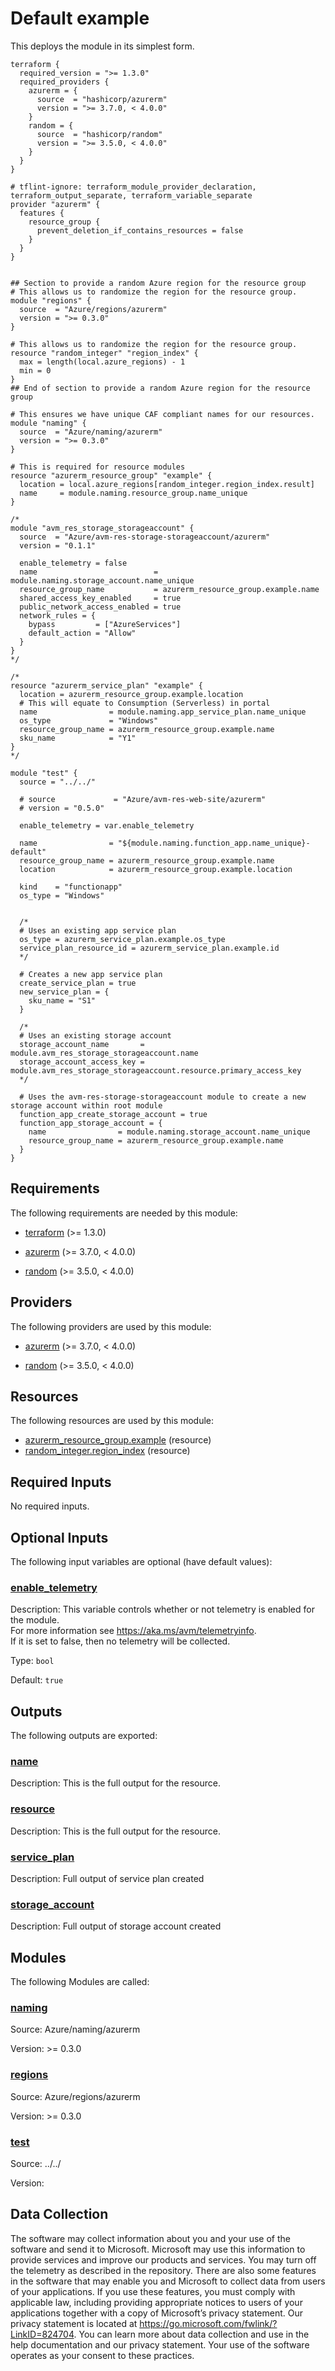 <!-- BEGIN_TF_DOCS -->
# Default example

This deploys the module in its simplest form.

```hcl
terraform {
  required_version = ">= 1.3.0"
  required_providers {
    azurerm = {
      source  = "hashicorp/azurerm"
      version = ">= 3.7.0, < 4.0.0"
    }
    random = {
      source  = "hashicorp/random"
      version = ">= 3.5.0, < 4.0.0"
    }
  }
}

# tflint-ignore: terraform_module_provider_declaration, terraform_output_separate, terraform_variable_separate
provider "azurerm" {
  features {
    resource_group {
      prevent_deletion_if_contains_resources = false
    }
  }
}


## Section to provide a random Azure region for the resource group
# This allows us to randomize the region for the resource group.
module "regions" {
  source  = "Azure/regions/azurerm"
  version = ">= 0.3.0"
}

# This allows us to randomize the region for the resource group.
resource "random_integer" "region_index" {
  max = length(local.azure_regions) - 1
  min = 0
}
## End of section to provide a random Azure region for the resource group

# This ensures we have unique CAF compliant names for our resources.
module "naming" {
  source  = "Azure/naming/azurerm"
  version = ">= 0.3.0"
}

# This is required for resource modules
resource "azurerm_resource_group" "example" {
  location = local.azure_regions[random_integer.region_index.result]
  name     = module.naming.resource_group.name_unique
}

/*
module "avm_res_storage_storageaccount" {
  source  = "Azure/avm-res-storage-storageaccount/azurerm"
  version = "0.1.1"

  enable_telemetry = false
  name                          = module.naming.storage_account.name_unique
  resource_group_name           = azurerm_resource_group.example.name
  shared_access_key_enabled     = true
  public_network_access_enabled = true
  network_rules = {
    bypass         = ["AzureServices"]
    default_action = "Allow"
  }
}
*/

/*
resource "azurerm_service_plan" "example" {
  location = azurerm_resource_group.example.location
  # This will equate to Consumption (Serverless) in portal
  name                = module.naming.app_service_plan.name_unique
  os_type             = "Windows"
  resource_group_name = azurerm_resource_group.example.name
  sku_name            = "Y1"
}
*/

module "test" {
  source = "../../"

  # source             = "Azure/avm-res-web-site/azurerm"
  # version = "0.5.0"

  enable_telemetry = var.enable_telemetry

  name                = "${module.naming.function_app.name_unique}-default"
  resource_group_name = azurerm_resource_group.example.name
  location            = azurerm_resource_group.example.location

  kind    = "functionapp"
  os_type = "Windows"


  /*
  # Uses an existing app service plan
  os_type = azurerm_service_plan.example.os_type
  service_plan_resource_id = azurerm_service_plan.example.id
  */

  # Creates a new app service plan
  create_service_plan = true
  new_service_plan = {
    sku_name = "S1"
  }

  /* 
  # Uses an existing storage account
  storage_account_name       = module.avm_res_storage_storageaccount.name
  storage_account_access_key = module.avm_res_storage_storageaccount.resource.primary_access_key
  */

  # Uses the avm-res-storage-storageaccount module to create a new storage account within root module
  function_app_create_storage_account = true
  function_app_storage_account = {
    name                = module.naming.storage_account.name_unique
    resource_group_name = azurerm_resource_group.example.name
  }
}
```

<!-- markdownlint-disable MD033 -->
## Requirements

The following requirements are needed by this module:

- <a name="requirement_terraform"></a> [terraform](#requirement\_terraform) (>= 1.3.0)

- <a name="requirement_azurerm"></a> [azurerm](#requirement\_azurerm) (>= 3.7.0, < 4.0.0)

- <a name="requirement_random"></a> [random](#requirement\_random) (>= 3.5.0, < 4.0.0)

## Providers

The following providers are used by this module:

- <a name="provider_azurerm"></a> [azurerm](#provider\_azurerm) (>= 3.7.0, < 4.0.0)

- <a name="provider_random"></a> [random](#provider\_random) (>= 3.5.0, < 4.0.0)

## Resources

The following resources are used by this module:

- [azurerm_resource_group.example](https://registry.terraform.io/providers/hashicorp/azurerm/latest/docs/resources/resource_group) (resource)
- [random_integer.region_index](https://registry.terraform.io/providers/hashicorp/random/latest/docs/resources/integer) (resource)

<!-- markdownlint-disable MD013 -->
## Required Inputs

No required inputs.

## Optional Inputs

The following input variables are optional (have default values):

### <a name="input_enable_telemetry"></a> [enable\_telemetry](#input\_enable\_telemetry)

Description: This variable controls whether or not telemetry is enabled for the module.  
For more information see <https://aka.ms/avm/telemetryinfo>.  
If it is set to false, then no telemetry will be collected.

Type: `bool`

Default: `true`

## Outputs

The following outputs are exported:

### <a name="output_name"></a> [name](#output\_name)

Description: This is the full output for the resource.

### <a name="output_resource"></a> [resource](#output\_resource)

Description: This is the full output for the resource.

### <a name="output_service_plan"></a> [service\_plan](#output\_service\_plan)

Description: Full output of service plan created

### <a name="output_storage_account"></a> [storage\_account](#output\_storage\_account)

Description: Full output of storage account created

## Modules

The following Modules are called:

### <a name="module_naming"></a> [naming](#module\_naming)

Source: Azure/naming/azurerm

Version: >= 0.3.0

### <a name="module_regions"></a> [regions](#module\_regions)

Source: Azure/regions/azurerm

Version: >= 0.3.0

### <a name="module_test"></a> [test](#module\_test)

Source: ../../

Version:

<!-- markdownlint-disable-next-line MD041 -->
## Data Collection

The software may collect information about you and your use of the software and send it to Microsoft. Microsoft may use this information to provide services and improve our products and services. You may turn off the telemetry as described in the repository. There are also some features in the software that may enable you and Microsoft to collect data from users of your applications. If you use these features, you must comply with applicable law, including providing appropriate notices to users of your applications together with a copy of Microsoft’s privacy statement. Our privacy statement is located at <https://go.microsoft.com/fwlink/?LinkID=824704>. You can learn more about data collection and use in the help documentation and our privacy statement. Your use of the software operates as your consent to these practices.
<!-- END_TF_DOCS -->